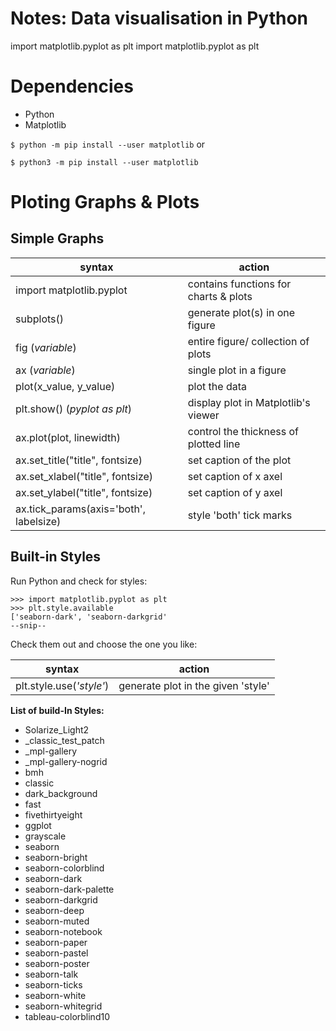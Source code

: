 # Notes: Data visualisation in Python
import matplotlib.pyplot as plt
import matplotlib.pyplot as plt

# Dependencies
- Python
- Matplotlib 

`$ python -m pip install --user matplotlib` or 

`$ python3 -m pip install --user matplotlib`

# Ploting Graphs & Plots

## Simple Graphs

| **syntax**					 	                      | **action**							                     |
|----------------------------------------|---------------------------------------|
| import matplotlib.pyplot			            | contains functions for charts & plots |
| subplots()					                        | generate plot(s) in one figure        |
| fig (*variable*)                       | entire figure/ collection of plots    |
| ax (*variable*)                        | single plot in a figure               |
| plot(x_value, y_value)                 | plot the data                         |
| plt.show() (*pyplot as plt*)           | display plot in Matplotlib's viewer   |
| ax.plot(plot, linewidth)               | control the thickness of plotted line |
| ax.set_title("title", fontsize)        | set caption of the plot               |
| ax.set_xlabel("title", fontsize)       | set caption of x axel                 |
| ax.set_ylabel("title", fontsize)       | set caption of y axel                 |
| ax.tick_params(axis='both', labelsize) | style 'both' tick marks         |

## Built-in Styles

Run Python and check for styles:
```
>>> import matplotlib.pyplot as plt
>>> plt.style.available
['seaborn-dark', 'seaborn-darkgrid'
--snip--
```
Check them out and choose the one you like:

| **syntax**					 	          | **action**	          |
|----------------------------|----------------------|
| plt.style.use(*'style'*) | generate plot in the given 'style' |

**List of build-In Styles:**
- Solarize_Light2
- _classic_test_patch
- _mpl-gallery
- _mpl-gallery-nogrid
- bmh
- classic
- dark_background
- fast
- fivethirtyeight
- ggplot
- grayscale
- seaborn
- seaborn-bright
- seaborn-colorblind
- seaborn-dark
- seaborn-dark-palette
- seaborn-darkgrid
- seaborn-deep
- seaborn-muted
- seaborn-notebook
- seaborn-paper
- seaborn-pastel
- seaborn-poster
- seaborn-talk
- seaborn-ticks
- seaborn-white
- seaborn-whitegrid
- tableau-colorblind10